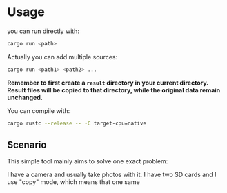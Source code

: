# Usage

you can run directly  with:

```bash
cargo run <path>
```

Actually you can add multiple sources:

```bash
cargo run <path1> <path2> ...
```

**Remember to first create a `result` directory in your current directory. Result files will be copied to that directory, while the original data remain unchanged.**

You can compile with:

```bash
cargo rustc --release -- -C target-cpu=native
```

## Scenario

This simple tool mainly aims to solve one exact problem:

I have a camera and usually take photos with it. I have two SD cards and I use "copy" mode, which means that one same 